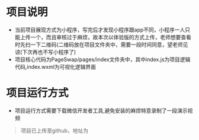 # 项目说明
* 当前项目展现方式为小程序，写完后才发现小程序跟app不同，小程序一人只能上传一个，而且审核过于麻烦，故本次以体验版的方式上传，老师想要查看时先扫一下二维码(二维码放在项目文件夹中，需要一段时间同意，望老师见谅(下次再也不写小程序了)
* 项目核心代码为PageSwap/pages/index文件夹中，其中index.js为项目逻辑代码,index.wxml为可视化逻辑界面
# 项目运行方式
* 项目运行方式需要下载微信开发者工具,避免安装的麻烦特意录制了一段演示视频
> 项目已上传至github，地址为